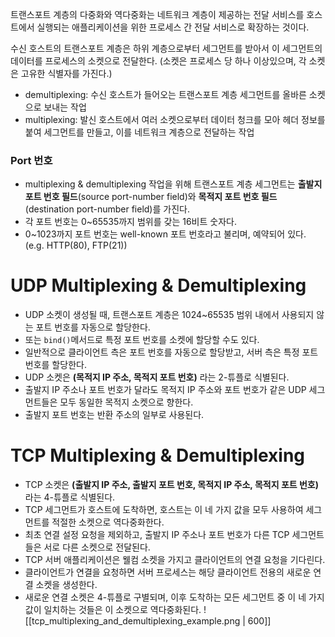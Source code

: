 트랜스포트 계층의 다중화와 역다중화는 네트워크 계층이 제공하는 전달 서비스를 호스트에서 실행되는 애플리케이션을 위한 프로세스 간 전달 서비스로 확장하는 것이다.

수신 호스트의 트랜스포트 계층은 하위 계층으로부터 세그먼트를 받아서 이 세그먼트의 데이터를 프로세스의 소켓으로 전달한다. (소켓은 프로세스 당 하나 이상있으며, 각 소켓은 고유한 식별자를 가진다.)

- demultiplexing: 수신 호스트가 들어오는 트랜스포트 계층 세그먼트를 올바른 소켓으로 보내는 작업
- multiplexing: 발신 호스트에서 여러 소켓으로부터 데이터 청크를 모아 헤더 정보를 붙여 세그먼트를 만들고, 이를 네트워크 계층으로 전달하는 작업

### Port 번호
- multiplexing & demultiplexing 작업을 위해 트랜스포트 계층 세그먼트는 **출발지 포트 번호 필드**(source port-number field)와 **목적지 포트 번호 필드**(destination port-number field)를 가진다.
- 각 포트 번호는 0~65535까지 범위를 갖는 16비트 숫자다.
- 0~1023까지 포트 번호는 well-known 포트 번호라고 불리며, 예약되어 있다. (e.g. HTTP(80), FTP(21))

# UDP Multiplexing & Demultiplexing
- UDP 소켓이 생성될 때, 트랜스포트 계층은 1024~65535 범위 내에서 사용되지 않는 포트 번호를 자동으로 할당한다.
- 또는 `bind()`메서드로 특정 포트 번호를 소켓에 할당할 수도 있다.
- 일반적으로 클라이언트 측은 포트 번호를 자동으로 할당받고, 서버 측은 특정 포트 번호를 할당한다.
- UDP 소켓은 **(목적지 IP 주소, 목적지 포트 번호)** 라는 2-튜플로 식별된다.
- 출발지 IP 주소나 포트 번호가 달라도 목적지 IP 주소와 포트 번호가 같은 UDP 세그먼트들은 모두 동일한 목적지 소켓으로 향한다.
- 출발지 포트 번호는 반환 주소의 일부로 사용된다.
# TCP Multiplexing & Demultiplexing
- TCP 소켓은 **(출발지 IP 주소, 출발지 포트 번호, 목적지 IP 주소, 목적지 포트 번호)** 라는 4-튜플로 식별된다.
- TCP 세그먼트가 호스트에 도착하면, 호스트는 이 네 가지 값을 모두 사용하여 세그먼트를 적절한 소켓으로 역다중화한다.
- 최초 연결 설정 요청을 제외하고, 출발지 IP 주소나 포트 번호가 다른 TCP 세그먼트들은 서로 다른 소켓으로 전달된다.
- TCP 서버 애플리케이션은 웰컴 소켓을 가지고 클라이언트의 연결 요청을 기다린다.
- 클라이언트가 연결을 요청하면 서버 프로세스는 해당 클라이언트 전용의 새로운 연결 소켓을 생성한다.
- 새로운 연결 소켓은 4-튜플로 구별되며, 이후 도착하는 모든 세그먼트 중 이 네 가지 값이 일치하는 것들은 이 소켓으로 역다중화된다.
![[tcp_multiplexing_and_demultiplexing_example.png | 600]]